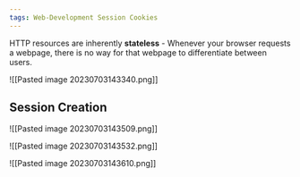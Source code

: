 ```yaml
---
tags: Web-Development Session Cookies
---
```


HTTP resources are inherently **stateless**
	- Whenever your browser requests a webpage, there is no way for that webpage to differentiate between users.

![[Pasted image 20230703143340.png]]

## Session Creation
![[Pasted image 20230703143509.png]]

![[Pasted image 20230703143532.png]]

![[Pasted image 20230703143610.png]]

